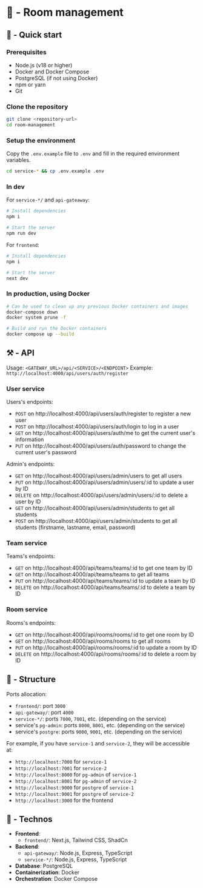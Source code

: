 # 🚪 - Room management

## 🚀 - Quick start

### Prerequisites
- Node.js (v18 or higher)
- Docker and Docker Compose
- PostgreSQL (if not using Docker)
- npm or yarn
- Git

### Clone the repository

```bash
git clone <repository-url>
cd room-management
```

### Setup the environment

Copy the `.env.example` file to `.env` and fill in the required environment variables.

```bash
cd service-* && cp .env.example .env
```

### In dev

For `service-*/` and `api-gateaway`:

```bash
# Install dependencies
npm i

# Start the server
npm run dev
```

For `frontend`:

```bash
# Install dependencies
npm i

# Start the server
next dev
```

### In production, using Docker

```bash
# Can be used to clean up any previous Docker containers and images
docker-compose down
docker system prune -f

# Build and run the Docker containers
docker compose up --build
```

## ⚒️ - API

Usage: `<GATEWAY_URL>/api/<SERVICE>/<ENDPOINT>`
Example: `http://localhost:4000/api/users/auth/register`

### User service

Users's endpoints:

- `POST` on http://localhost:4000/api/users/auth/register to register a new user
- `POST` on http://localhost:4000/api/users/auth/login to log in a user
- `GET` on http://localhost:4000/api/users/auth/me to get the current user's information
- `PUT` on http://localhost:4000/api/users/auth/password to change the current user's password

Admin's endpoints:

- `GET` on http://localhost:4000/api/users/admin/users to get all users
- `PUT` on http://localhost:4000/api/users/admin/users/:id to update a user by ID
- `DELETE` on http://localhost:4000/api/users/admin/users/:id to delete a user by ID
- `GET` on http://localhost:4000/api/users/admin/students to get all students
- `POST` on http://localhost:4000/api/users/admin/students to get all students (firstname, lastname, email, password)

### Team service

Teams's endpoints:

- `GET` on http://localhost:4000/api/teams/teams/:id to get one team by ID
- `GET` on http://localhost:4000/api/teams/teams to get all teams
- `PUT` on http://localhost:4000/api/teams/teams/:id to update a team by ID
- `DELETE` on http://localhost:4000/api/teams/teams/:id to delete a team by ID

### Room service

Rooms's endpoints:

- `GET` on http://localhost:4000/api/rooms/rooms/:id to get one room by ID
- `GET` on http://localhost:4000/api/rooms/rooms to get all rooms
- `PUT` on http://localhost:4000/api/rooms/rooms/:id to update a room by ID
- `DELETE` on http://localhost:4000/api/rooms/rooms/:id to delete a room by ID

## 🧱 - Structure

Ports allocation:
- `frontend/`: port `3000`
- `api-gateway/`: port `4000`
- `service-*/`: ports `7000`, `7001`, etc. (depending on the service)
- service's `pg-admin`: ports `8000`, `8001`, etc. (depending on the service)
- service's `postgre`: ports `9000`, `9001`, etc. (depending on the service)

For example, if you have `service-1` and `service-2`, they will be accessible at:
- `http://localhost:7000` for `service-1`
- `http://localhost:7001` for `service-2`
- `http://localhost:8000` for `pg-admin` of `service-1`
- `http://localhost:8001` for `pg-admin` of `service-2`
- `http://localhost:9000` for `postgre` of `service-1`
- `http://localhost:9001` for `postgre` of `service-2`
- `http://localhost:3000` for the frontend

## 📖 - Technos

- **Frontend**:
  - `frontend/`: Next.js, Tailwind CSS, ShadCn
- **Backend**:
  - `api-gateway/`: Node.js, Express, TypeScript
  - `service-*/`: Node.js, Express, TypeScript
- **Database**: PostgreSQL
- **Containerization**: Docker
- **Orchestration**: Docker Compose